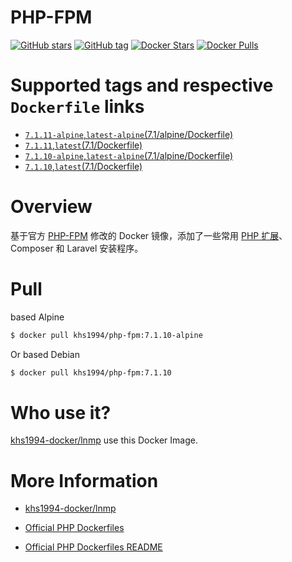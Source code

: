 # PHP-FPM

[![GitHub stars](https://img.shields.io/github/stars/khs1994-docker/php-fpm.svg?style=social&label=Stars)](https://github.com/khs1994-docker/php-fpm) [![GitHub tag](https://img.shields.io/github/tag/khs1994-docker/php-fpm.svg)](https://github.com/khs1994-docker/php-fpm) [![Docker Stars](https://img.shields.io/docker/stars/khs1994/php-fpm.svg)](https://store.docker.com/community/images/khs1994/php-fpm) [![Docker Pulls](https://img.shields.io/docker/pulls/khs1994/php-fpm.svg)](https://store.docker.com/community/images/khs1994/php-fpm)

# Supported tags and respective `Dockerfile` links

* [`7.1.11-alpine`,`latest-alpine`(7.1/alpine/Dockerfile)](https://github.com/khs1994-docker/php-fpm/blob/7.1.11/7.1/alpine/Dockerfile)
* [`7.1.11`,`latest`(7.1/Dockerfile)](https://github.com/khs1994-docker/php-fpm/blob/7.1.11/7.1/Dockerfile)
* [`7.1.10-alpine`,`latest-alpine`(7.1/alpine/Dockerfile)](https://github.com/khs1994-docker/php-fpm/blob/7.1.10/7.1/alpine/Dockerfile)
* [`7.1.10`,`latest`(7.1/Dockerfile)](https://github.com/khs1994-docker/php-fpm/blob/7.1.10/7.1/Dockerfile)

# Overview

基于官方 [PHP-FPM](https://github.com/docker-library/docs/tree/master/php) 修改的 Docker 镜像，添加了一些常用 [PHP 扩展](https://github.com/khs1994-docker/lnmp/blob/master/docs/php.md)、Composer 和 Laravel 安装程序。

# Pull

based Alpine

```bash
$ docker pull khs1994/php-fpm:7.1.10-alpine
```

Or based Debian

```bash
$ docker pull khs1994/php-fpm:7.1.10
```

# Who use it?

[khs1994-docker/lnmp](https://github.com/khs1994-docker/lnmp) use this Docker Image.

# More Information

* [khs1994-docker/lnmp](https://github.com/khs1994-docker/lnmp)

* [Official PHP Dockerfiles](https://github.com/docker-library/php)

* [Official PHP Dockerfiles README](https://github.com/docker-library/docs/tree/master/php)
